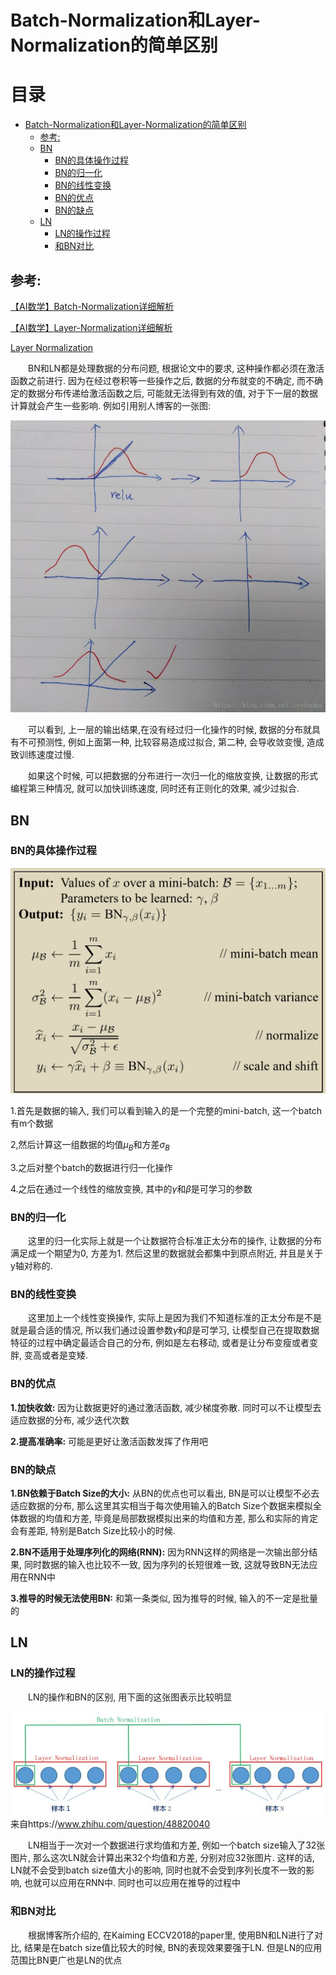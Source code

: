 # Batch-Normalization和Layer-Normalization的简单区别

目录
=================

   * [Batch-Normalization和Layer-Normalization的简单区别](#batch-normalization和layer-normalization的简单区别)
      * [参考:](#参考)
      * [BN](#bn)
         * [BN的具体操作过程](#bn的具体操作过程)
         * [BN的归一化](#bn的归一化)
         * [BN的线性变换](#bn的线性变换)
         * [BN的优点](#bn的优点)
         * [BN的缺点](#bn的缺点)
      * [LN](#ln)
         * [LN的操作过程](#ln的操作过程)
         * [和BN对比](#和bn对比)


## 参考:
<a href="https://blog.csdn.net/leviopku/article/details/83109422" traget="_blank">【AI数学】Batch-Normalization详细解析</a>

<a href="https://blog.csdn.net/leviopku/article/details/83182194" traget="_blank">【AI数学】Layer-Normalization详细解析</a>

<a href="https://arxiv.org/abs/1607.06450v1" traget="_blank">Layer Normalization</a>

&emsp;&emsp;BN和LN都是处理数据的分布问题, 根据论文中的要求, 这种操作都必须在激活函数之前进行. 因为在经过卷积等一些操作之后, 数据的分布就变的不确定, 而不确定的数据分布传递给激活函数之后, 可能就无法得到有效的值, 对于下一层的数据计算就会产生一些影响. 例如引用别人博客的一张图:

![激活函数的作用.jpeg](img/Batch-Normalization和Layer-Normalization的简单区别/激活函数的作用.jpeg)

&emsp;&emsp;可以看到, 上一层的输出结果,在没有经过归一化操作的时候, 数据的分布就具有不可预测性, 例如上面第一种, 比较容易造成过拟合, 第二种, 会导收敛变慢, 造成致训练速度过慢. 

&emsp;&emsp;如果这个时候, 可以把数据的分布进行一次归一化的缩放变换, 让数据的形式编程第三种情况, 就可以加快训练速度, 同时还有正则化的效果, 减少过拟合.

## BN

### BN的具体操作过程

![BN伪代码.png](img/Batch-Normalization和Layer-Normalization的简单区别/BN伪代码.png)

1.首先是数据的输入, 我们可以看到输入的是一个完整的mini-batch, 这一个batch有m个数据

2,然后计算这一组数据的均值$\mu_{B}$和方差$\sigma_{B}$

3.之后对整个batch的数据进行归一化操作

4.之后在通过一个线性的缩放变换, 其中的$\gamma$和$\beta$是可学习的参数

### BN的归一化

&emsp;&emsp;这里的归一化实际上就是一个让数据符合标准正太分布的操作, 让数据的分布满足成一个期望为0, 方差为1. 然后这里的数据就会都集中到原点附近, 并且是关于y轴对称的.

### BN的线性变换

&emsp;&emsp;这里加上一个线性变换操作, 实际上是因为我们不知道标准的正太分布是不是就是最合适的情况, 所以我们通过设置参数$\gamma$和$\beta$是可学习, 让模型自己在提取数据特征的过程中确定最适合自己的分布, 例如是左右移动, 或者是让分布变瘦或者变胖, 变高或者是变矮.

### BN的优点

**1.加快收敛:** 因为让数据更好的通过激活函数, 减少梯度弥散. 同时可以不让模型去适应数据的分布, 减少迭代次数

**2.提高准确率:** 可能是更好让激活函数发挥了作用吧

### BN的缺点

**1.BN依赖于Batch Size的大小:** 从BN的优点也可以看出, BN是可以让模型不必去适应数据的分布, 那么这里其实相当于每次使用输入的Batch Size个数据来模拟全体数据的均值和方差, 毕竟是局部数据模拟出来的均值和方差, 那么和实际的肯定会有差距, 特别是Batch Size比较小的时候.

**2.BN不适用于处理序列化的网络(RNN):** 因为RNN这样的网络是一次输出部分结果, 同时数据的输入也比较不一致, 因为序列的长短很难一致, 这就导致BN无法应用在RNN中

**3.推导的时候无法使用BN:** 和第一条类似, 因为推导的时候, 输入的不一定是批量的

## LN

### LN的操作过程

&emsp;&emsp;LN的操作和BN的区别, 用下面的这张图表示比较明显

![BN和LN的区别.jpg](img/Batch-Normalization和Layer-Normalization的简单区别/BN和LN的区别.jpg)
来自https://www.zhihu.com/question/48820040

&emsp;&emsp;LN相当于一次对一个数据进行求均值和方差, 例如一个batch size输入了32张图片, 那么这次LN就会计算出来32个均值和方差, 分别对应32张图片. 这样的话, LN就不会受到batch size值大小的影响, 同时也就不会受到序列长度不一致的影响, 也就可以应用在RNN中. 同时也可以应用在推导的过程中

### 和BN对比

&emsp;&emsp;根据博客所介绍的, 在Kaiming ECCV2018的paper里, 使用BN和LN进行了对比, 结果是在batch size值比较大的时候, BN的表现效果要强于LN. 但是LN的应用范围比BN更广也是LN的优点


